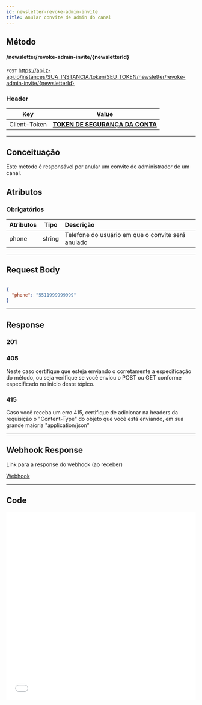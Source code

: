 ```yaml
---
id: newsletter-revoke-admin-invite
title: Anular convite de admin do canal
---
```


## Método

#### /newsletter/revoke-admin-invite/{newsletterId}

`POST` https://api.z-api.io/instances/SUA_INSTANCIA/token/SEU_TOKEN/newsletter/revoke-admin-invite/{newsletterId}

### Header

|      Key       |            Value            |
| :------------: |     :-----------------:     |
|  Client-Token  | **[TOKEN DE SEGURANÇA DA CONTA](../security/client-token)** |
---

## Conceituação

Este método é responsável por anular um convite de administrador de um canal.

## Atributos

### Obrigatórios

| Atributos | Tipo      | Descrição      |
| :-------- | :-------: | :------------- |
|  phone    |  string   | Telefone do usuário em que o convite será anulado |

---

## Request Body

```json

{
  "phone": "5511999999999"
}
```

---


## Response

### 201

### 405

Neste caso certifique que esteja enviando o corretamente a especificação do método, ou seja verifique se você enviou o POST ou GET conforme especificado no inicio deste tópico.

### 415

Caso você receba um erro 415, certifique de adicionar na headers da requisição o "Content-Type" do objeto que você está enviando, em sua grande maioria "application/json"

---

## Webhook Response

Link para a response do webhook (ao receber)

[Webhook](../webhooks/on-message-received#response)

---

## Code

<iframe src="//api.apiembed.com/?source=https://raw.githubusercontent.com/Z-API/z-api-docs/main/json-examples/newsletter-revoke-admin-invite.json&targets=all" frameborder="0" scrolling="no" width="100%" height="500px" seamless></iframe>
